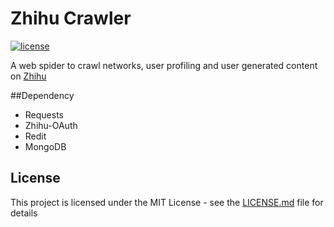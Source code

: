 Zhihu Crawler
====
[![license](https://badges.frapsoft.com/os/mit/mit.svg?v=102)](https://github.com/ellerbrock/open-source-badge/)

A web spider to crawl networks, user profiling and user generated content on [Zhihu](https://www.zhihu.com)

##Dependency
* Requests
* Zhihu-OAuth
* Redit
* MongoDB

## License

This project is licensed under the MIT License - see the [LICENSE.md](LICENSE.md) file for details
